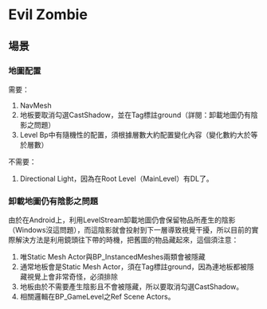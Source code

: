 # Evil Zombie

## 場景
### 地圖配置
需要：
1. NavMesh
2. 地板要取消勾選CastShadow，並在Tag標註ground（詳閱：卸載地圖仍有陰影之問題）
3. Level Bp中有隨機性的配置，須根據層數大約配置變化內容（變化數約大於等於層數）

不需要：
1. Directional Light，因為在Root Level（MainLevel）有DL了。

### 卸載地圖仍有陰影之問題
由於在Android上，利用LevelStream卸載地圖仍會保留物品所產生的陰影（Windows沒這問題），而這陰影就會投射到下一層導致視覺干擾，所以目前的實際解決方法是利用鏡頭往下帶的時機，把舊圖的物品藏起來，這個須注意：

1. 唯Static Mesh Actor與BP_InstancedMeshes兩類會被隱藏
2. 通常地板會是Static Mesh Actor，須在Tag標註ground，因為連地板都被隱藏視覺上會非常奇怪，必須排除
3. 地板由於不需要產生陰影且不會被隱藏，所以要取消勾選CastShadow。
4. 相關邏輯在BP_GameLevel之Ref Scene Actors。


